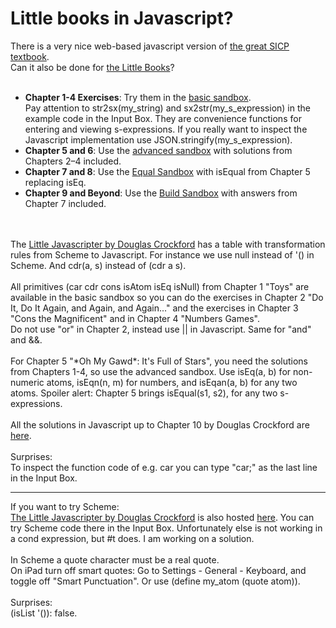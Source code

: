 # Little books in Javascript?
There is a very nice web-based javascript version of <a href="https://sourceacademy.org/sicpjs/index">
the great SICP textbook</a>.<br>
Can it also be done for 
<a href="https://mitpress.mit.edu/little-books-on-big-topics-in-computer-science/">the Little Books</a>?<br>
<br>
- **Chapter 1-4 Exercises**: Try them in the [basic sandbox](https://joostjacob.github.io/Little/toys.html).<br>
Pay attention to str2sx(my_string) and sx2str(my_s_expression) in the example code in the Input Box. 
They are convenience functions for entering and viewing s-expressions. 
If you really want to inspect the Javascript implementation use JSON.stringify(my_s_expression).
- **Chapter 5 and 6**: Use the [advanced sandbox](https://joostjacob.github.io/Little/chapter5.html) with solutions from Chapters 2–4 included.
- **Chapter 7 and 8**: Use the [Equal Sandbox](https://joostjacob.github.io/Little/chapter7.html) with isEqual from Chapter 5 replacing isEq.
- **Chapter 9 and Beyond**: Use the [Build Sandbox](https://joostjacob.github.io/Little/chapter9.html) with answers from Chapter 7 included.
<br>
<br>
The <a href="https://www.crockford.com/little.html">Little Javascripter by Douglas Crockford</a> has a table 
with transformation rules from Scheme to Javascript. For instance we use null instead of '() in Scheme. 
And cdr(a, s) instead of (cdr a s).<br>
<br>
All primitives (car cdr cons isAtom isEq isNull) from Chapter 1 "Toys" are available in the basic sandbox so you can do the exercises in Chapter 2 "Do It, Do It Again, and Again, and Again..." and the exercises in Chapter 3 "Cons the Magnificent" and in Chapter 4 "Numbers Games".<br>
Do not use "or" in Chapter 2, instead use || in Javascript. Same for "and" and &&.<br>
<br>
For Chapter 5 "*Oh My Gawd*: It's Full of Stars", you need the solutions from Chapters 1-4, so use
the advanced sandbox. Use isEq(a, b) for non-numeric atoms, isEqn(n, m) for numbers, and isEqan(a, b) for any two atoms. 
Spoiler alert: Chapter 5 brings isEqual(s1, s2), for any two s-expressions.<br>
<br>
All the solutions in Javascript up to Chapter 10 by Douglas Crockford are
<a href="https://joostjacob.github.io/Little/little.js">here</a>.<br>
<br>
Surprises:<br>
To inspect the function code of e.g. car you can type "car;" as the last line in the Input Box.<br>
<hr>
If you want to try Scheme:<br>
<a href="https://www.crockford.com/little.html">The Little Javascripter by Douglas Crockford</a> 
is also hosted <a href="https://joostjacob.github.io/Little/ljs.html">here</a>. 
You can try Scheme code there in the Input Box. 
Unfortunately else is not working in a cond expression, but #t does. I am working on a solution.<br>
<br>
In Scheme a quote character must be a real quote. <br>
On iPad turn off smart quotes: Go to Settings - General - Keyboard, and toggle off "Smart Punctuation". 
Or use (define my_atom (quote atom)).<br>
<br>
Surprises:<br>
(isList '()): false.
